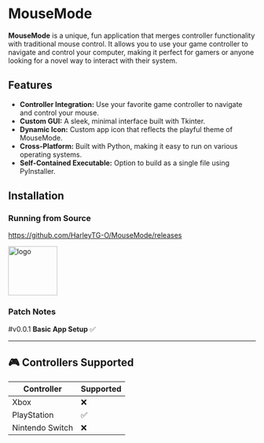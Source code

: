 # MouseMode

**MouseMode** is a unique, fun application that merges controller functionality with traditional mouse control. It allows you to use your game controller to navigate and control your computer, making it perfect for gamers or anyone looking for a novel way to interact with their system.

## Features

- **Controller Integration:** Use your favorite game controller to navigate and control your mouse.
- **Custom GUI:** A sleek, minimal interface built with Tkinter.
- **Dynamic Icon:** Custom app icon that reflects the playful theme of MouseMode.
- **Cross-Platform:** Built with Python, making it easy to run on various operating systems.
- **Self-Contained Executable:** Option to build as a single file using PyInstaller.

## Installation

### Running from Source
https://github.com/HarleyTG-O/MouseMode/releases

<!-- Logo -->
<img src="https://github.com/user-attachments/assets/55e92482-3ba6-47f6-99b2-bcdbeb65b643" alt="logo" width="100"/>

### Patch Notes  
#v0.0.1
**Basic App Setup** ✅

---

## 🎮 Controllers Supported

| Controller      | Supported |
|------------------|-----------|
| Xbox             | ❌        |
| PlayStation      | ✅        |
| Nintendo Switch  | ❌        |
